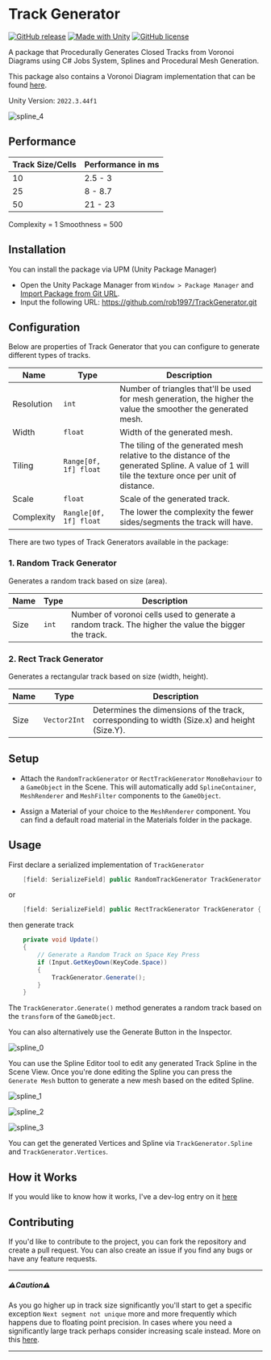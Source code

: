 # Track Generator
[![GitHub release](https://img.shields.io/github/v/release/rob1997/TrackGenerator?include_prereleases)](https://github.com/rob1997/TrackGenerator/releases)
[![Made with Unity](https://img.shields.io/badge/Made%20with-Unity-57b9d3.svg?style=flat&logo=unity)](https://unity3d.com)
[![GitHub license](https://img.shields.io/github/license/rob1997/TrackGenerator)](https://opensource.org/licenses/MIT)

A package that Procedurally Generates Closed Tracks from Voronoi Diagrams using C# Jobs System, Splines and Procedural Mesh Generation.

This package also contains a Voronoi Diagram implementation that can be found [here](https://github.com/rob1997/TrackGenerator/tree/main/Runtime/Scripts/Voronoi#voronoi).

Unity Version: `2022.3.44f1`

![spline_4](./~docs/spline_4.png)

## Performance

| Track Size/Cells | Performance in ms |
|------------------|-------------------|
| 10               | 2.5 - 3           |
| 25               | 8 - 8.7           |
| 50               | 21 - 23           |

Complexity = 1
Smoothness = 500

## Installation
You can install the package via UPM (Unity Package Manager)
- Open the Unity Package Manager from `Window > Package Manager` and [Import Package from Git URL](https://docs.unity3d.com/Manual/upm-ui-giturl.html).
- Input the following URL: https://github.com/rob1997/TrackGenerator.git

## Configuration

Below are properties of Track Generator that you can configure to generate different types of tracks.

| **Name**   | **Type**               | **Description**                                                                                                                                  |
|------------|------------------------|--------------------------------------------------------------------------------------------------------------------------------------------------|
| Resolution | `int`                  | Number of triangles that'll be used for mesh generation, the higher the value the smoother the generated mesh.                                   |
| Width      | `float`                | Width of the generated mesh.                                                                                                                     |
| Tiling     | `Range[0f, 1f] float`  | The tiling of the generated mesh relative to the distance of the generated Spline. A value of 1 will tile the texture once per unit of distance. |
| Scale      | `float`                | Scale of the generated track.                                                                                                                    |
| Complexity | `Rangle[0f, 1f] float` | The lower the complexity the fewer sides/segments the track will have.                                                                           |

There are two types of Track Generators available in the package:

### 1. Random Track Generator

Generates a random track based on size (area).

| **Name** | **Type**               | **Description**                                                                                     |
|----------|------------------------|-----------------------------------------------------------------------------------------------------|
| Size     | `int`                  | Number of voronoi cells used to generate a random track. The higher the value the bigger the track. |

### 2. Rect Track Generator

Generates a rectangular track based on size (width, height).

| **Name** | **Type**     | **Description**                                                                              |
|----------|--------------|----------------------------------------------------------------------------------------------|
| Size     | `Vector2Int` | Determines the dimensions of the track, corresponding to width (Size.x) and height (Size.Y). |

## Setup

- Attach the `RandomTrackGenerator` or `RectTrackGenerator` `MonoBehaviour` to a `GameObject` in the Scene.  This will automatically add `SplineContainer`, `MeshRenderer` and `MeshFilter` components to the `GameObject`.


- Assign a Material of your choice to the `MeshRenderer` component. You can find a default road material in the Materials folder in the package.

## Usage

First declare a serialized implementation of `TrackGenerator`

```csharp
    [field: SerializeField] public RandomTrackGenerator TrackGenerator { get; private set; }
```

or

```csharp
    [field: SerializeField] public RectTrackGenerator TrackGenerator { get; private set; }
```

then generate track

```csharp
    private void Update()
    {
        // Generate a Random Track on Space Key Press
        if (Input.GetKeyDown(KeyCode.Space))
        {
            TrackGenerator.Generate();
        }
    }
```
The `TrackGenerator.Generate()` method generates a random track based on the `transform` of the `GameObject`.

You can also alternatively use the Generate Button in the Inspector.

![spline_0](./~docs/spline_0.png)

You can use the Spline Editor tool to edit any generated Track Spline in the Scene View. Once you're done editing the Spline you can press the `Generate Mesh` button to generate a new mesh based on the edited Spline.

![spline_1](./~docs/spline_1.png)

![spline_2](./~docs/spline_2.png)

![spline_3](./~docs/spline_3.png)

You can get the generated Vertices and Spline via `TrackGenerator.Spline` and `TrackGenerator.Vertices`.

## How it Works

If you would like to know how it works, I've a dev-log entry on it [here](https://rob1997.github.io/devlog/log-2.html)

## Contributing

If you'd like to contribute to the project, you can fork the repository and create a pull request. You can also create an issue if you find any bugs or have any feature requests.

---

##### **⚠️Caution⚠️**

As you go higher up in track size significantly you'll start to get a specific exception `Next segment not unique` more and more frequently which happens due to floating point precision. In cases where you need a significantly large track perhaps consider increasing scale instead. More on this [here](Runtime/Scripts/Voronoi/README.md#caution).

---